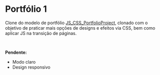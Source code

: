 # Portfólio 1
Clone do modelo de portfólio <a href="https://github.com/Maclinz/JS_CSS_PortfolioProject">JS_CSS_PortfolioProject</a>,
clonado com o objetivo de praticar mais opções de designs e efeitos via CSS, bem como aplicar JS na transição de páginas.

<br>

<b>Pendente:</b>
- Modo claro
- Design responsivo
